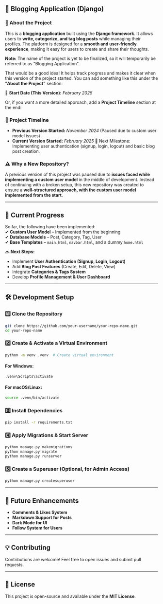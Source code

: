 
## 📝 Blogging Application (Django)  

### 📌 About the Project  

This is a **blogging application** built using the **Django framework**. It allows users to **write, categorize, and tag blog posts** while managing their profiles. The platform is designed for a **smooth and user-friendly experience**, making it easy for users to create and share their thoughts.

**Note:** The name of the project is yet to be finalized, so it will temporarily be referred to as "Blogging Application".

That would be a good idea! It helps track progress and makes it clear when this version of the project started. You can add something like this under the **"About the Project"** section:  

📅 **Start Date (This Version):** *February 2025*  

Or, if you want a more detailed approach, add a **Project Timeline** section at the end:  

### 📅 Project Timeline  

- **Previous Version Started:** *November 2024* (Paused due to custom user model issues)  
- **Current Version Started:** *February 2025*
🚀 Next Milestone: Implementing user authentication (signup, login, logout) and basic blog post creation.

### ⚠️ Why a New Repository?  

A previous version of this project was paused due to **issues faced while implementing a custom user model** in the middle of development. Instead of continuing with a broken setup, this new repository was created to ensure a **well-structured approach, with the custom user model implemented from the start**.  

---

## 🚧 Current Progress  

So far, the following have been implemented:  
✔ **Custom User Model** – Implemented from the beginning  
✔ **Database Models** – Post, Category, Tag, User  
✔ **Base Templates** – `main.html`, `navbar.html`, and a dummy `home.html`  

🔜 **Next Steps:**  

- Implement **User Authentication (Signup, Login, Logout)**  
- Add **Blog Post Features** (Create, Edit, Delete, View)  
- Integrate **Categories & Tags System**  
- Develop **Profile Management & User Dashboard**  

---

## 🛠️ Development Setup  

### 1️⃣ **Clone the Repository**  

```sh
git clone https://github.com/your-username/your-repo-name.git
cd your-repo-name
```

### 2️⃣ **Create & Activate a Virtual Environment**  

```sh
python -m venv .venv  # Create virtual environment
```

#### **For Windows:**  

```sh
.venv\Scripts\activate
```

#### **For macOS/Linux:**  

```sh
source .venv/bin/activate
```

### 3️⃣ **Install Dependencies**  

```sh
pip install -r requirements.txt
```

### 4️⃣ **Apply Migrations & Start Server**  

```sh
python manage.py makemigrations
python manage.py migrate
python manage.py runserver
```

### 5️⃣ **Create a Superuser (Optional, for Admin Access)**  

```sh
python manage.py createsuperuser
```

---

## 🚀 Future Enhancements  

- **Comments & Likes System**  
- **Markdown Support for Posts**  
- **Dark Mode for UI**  
- **Follow System for Users**  

---

## 💡 Contributing  

Contributions are welcome! Feel free to open issues and submit pull requests.  

---

## 📜 License  

This project is open-source and available under the **MIT License**.  
